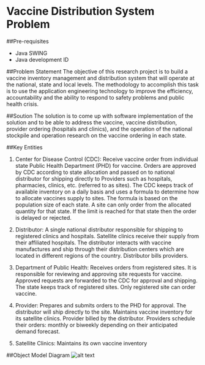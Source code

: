 # Vaccine Distribution System Problem
##Pre-requisites
 * Java SWING
 * Java development ID

##Problem Statement
The objective of this research project is to build a vaccine inventory management and distribution system that will 
operate at the national, state and local levels. The methodology to accomplish this task is to use the application 
engineering technology to improve the efficiency, accountability and the ability to respond to safety problems and 
public health crisis. 

##Soution
The solution is to come up with software implementation of the solution and to be able to 
address the vaccine, vaccine distribution, provider ordering (hospitals and clinics), and the operation of the national 
stockpile and operation research on the vaccine ordering in each state.

##Key Entities
1. Center for Disease Control (CDC): Receive vaccine order from individual state Public Health Department (PHD) for vaccine. Orders are approved by CDC according to state allocation and passed on to national distributor for shipping directly to Providers such as hospitals, pharmacies, clinics, etc. (referred to as sites). The CDC keeps track of available inventory on a daily basis and uses a formula to determine how to allocate vaccines supply to sites. The formula is based on the population size of each state. A site can only order from the allocated quantity for that state. If the limit is reached for that state then the order is delayed or rejected.

2. Distributor: A single national distributor responsible for shipping to registered clinics and hospitals. Satellite clinics receive their supply from their affiliated hospitals. The distributor interacts with vaccine manufactures and ship through their distribution centers which are located in different regions of the country. Distributor bills providers. 

3. Department of Public Health: Receives orders from registered sites. It is responsible for reviewing and approving site requests for vaccine. Approved requests are forwarded to the CDC for approval and shipping. The state keeps track of registered sites. Only registered site can order vaccine. 

4. Provider: Prepares and submits orders to the PHD for approval. The distributor will ship directly to the site. Maintains vaccine inventory for its satellite clinics. Provider billed by the distributor. Providers schedule their orders: monthly or biweekly depending on their anticipated demand forecast. 

5. Satellite Clinics: Maintains its own vaccine inventory 

##Object Model Diagram
![alt text](https://github.com/bansalrachita/VaccineDistributionProblem/blob/master/NationalVaccineDistributionSystem/src/images/bojectmodel.png "object model")
  
